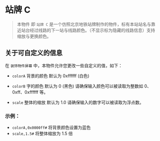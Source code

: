 # 站牌 C

> 本物件 即 `站牌 C` 是一个仿照北京地铁站牌制作的物件，标有本站站名与靠近站台经过线路的下一站与线路颜色。（不显示标为隐藏的线路信息）支持缩放与更换颜色。

## 关于可自定义的信息

在 `装饰物件屏幕` 中，本物件允许您更改一些自定义的值，如下：

- `colorA` 背景的颜色 默认为 0xffffff (白色)
- `colorB` 字的颜色 默认为 0 (黑色)
请确保输入颜色可以被读取为整数如 0、0xff、0xffffff 等。

- `scale` 整体的缩放 默认为 1.0
请确保输入的数字可以被读取为浮点数。

### 示例：
- `colorA,0x0000ff#` 将背景颜色设置为蓝色
- `scale,1.5#` 将整体缩放为 1.5 倍